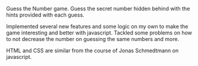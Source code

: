 Guess the Number game. 
Guess the secret number hidden behind with the hints provided with each guess. 

Implemented several new features and some logic on my own to make the game interesting and better with javascript. 
Tackled some problems on how to not decrease the number on guessing the same numbers and more.

HTML and CSS are similar from the course of Jonas Schmedtmann on javascript. 
